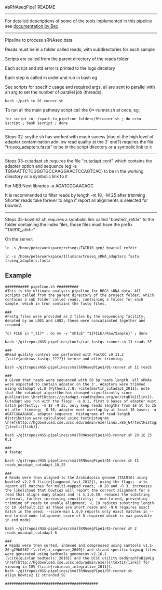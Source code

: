 #sRNAseqPipe1 README

---

For detailed descriptions of some of the tools implemented in this pipeline see [documentation by Bec](https://github.com/pedrocrisp/NGS-pipelines/blob/master/Docs/RNAseq.md)

---

Pipeline to process sRNAseq data

Reads must be in a folder called reads, with subdirectories for each sample 

Scripts are called from the parent directory of the reads folder

Each script and std error is printed to the logs dircetory

Each step is called in order and run in bash eg 

See scripts for specific usage and required args, all are sent to parallel with an arg to set the number of parallel job (threads).

```
bash ~/path_to_01.runner.sh
```

To run all the main pathway script call the 0*-runner.sh at once, eg:

```
for script in ~/<path_to_pipeline_folder>/0*runner.sh ; do echo $script ; bash $script ; done
```

---

Steps 02-scythe.sh has worked with much sucess (due ot the high level of adapter contamination adn low read quality at the 3' end?) requires the file "truseq_adapters.fasta" to be in the script directory or a symbolic link to it

---

Steps 03-cutadapt.sh requires the file "cutadapt.conf" which contains the adapter option and sequence (eg -a TGGAATTCTCGGGTGCCAAGGAACTCCAGTCAC) to be in the working directory or a symbolic link to it

For NEB Next libraries -a AGATCGGAAGAGC

It is recommended to filter reads by length -m 18, -M 25 after trimming.  Shorter reads take forever to align if report all alignments is selected for bowtie2.

---

Steps 05-bowtie2.sh requires a symbolic link called "bowtie2_refdir" to the folder containing the index files, those files must have the prefix "TAIR10_allchr"

On the server:

```
ln -s /home/pete/workspace/refseqs/TAIR10_gen/ bowtie2_refdir

ln -s /home/pete/workspace/Illumina/truseq_sRNA_adapters.fasta truseq_adapters.fasta

```

## Example

```
########### pipeline.sh ##########
#This is the ultimate analysis pipeline for RRGS sRNA data. All scripts called from the parent directory of the project folder, which contains a sub folder called reads, containing a folder for each sample, which in trun contains the fastq files.

###
#Fastq files were provided as 2 files by the sequencing facility, denoted by an L001 and L002, these were concatinated together and renamed.

for FILE in *_317* ; do mv -v "$FILE" "${FILE//Raw/Sample}" ; done

bash ~/gitrepos/NGS-pipelines/tools/cat_fastqs-runner.sh 11 reads SE

###
#Read quality control was performed with FastQC v0.11.2 (\cite{andrews_fastqc_????}) before and after trimming.

bash ~/gitrepos/NGS-pipelines/smallRNAseqPipe1/01-runner.sh 11 reads

###
# Given that reads were sequenced with 50 bp reads length, all sRNAs were expected to contain adpater on the 3'. Adapters were trimmed using cutadapt v1.8 (Python2.7.8; \cite{martin_cutadapt_2011}; note that the cutadapt algorithm has changed significantly since publication \href{https://cutadapt.readthedocs.org/en/stable}{link}). Cutadapt was run with the flags: -e 0.1, first 9 bases of adapter must match perfectly; -m 18 -M 25, only keep reads lengths from 18 nt to 25 nt after timming; -O 10, adapter must overlap by at least 10 bases; -a AGATCGGAAGAGC, adapter sequence. Histograms of read-length distribution were calculated using textHistogram \href{http://hgdownload.cse.ucsc.edu/admin/exe/linux.x86_64/textHistogram}{\textit{link}}.

bash ~/gitrepos/NGS-pipelines/smallRNAseqPipe1/03-runner.sh 20 18 25 0.1

###
# fastqc

bash ~/gitrepos/NGS-pipelines/smallRNAseqPipe1/01-runner.sh 11 reads_noadapt_cutadapt_18_25

###
# Reads were then aligned to the Arabidopsis genome (TAIR10) using bowtie2 v2.2.5 (\cite{langmead_fast_2012}), using the flags: -a to report all matches for multi-mapped reads; -D 20 and -R 3, increases the likelihood that bowtie2 will report the correct alignment for a read that aligns many places and -i S,1,0.50, reduces the substring interval, further increasing sensitivity; --end-to-end, preventing trimming of reads to enable alignment; -L 10 reduces substring length to 10 (default 22) as these are short reads and -N 0 requires exact match in the seed; --score-min L,0,0 reports only exact matches in --end-to-end mode (alignment score of 0 required which is max possible in end mode).

bash ~/gitrepos/NGS-pipelines/smallRNAseqPipe1/05-runner.sh 2 reads_noadapt_cutadapt 6

###
# Reads were then sorted, indexed and compressed using samtools v1.1-26-g29b0367 (\cite{li_sequence_2009}) and strand specific bigwig files were generated using bedtools genomecov v2.16.1 (\cite{quinlan_bedtools:_2010}) and the UCSC utility bedGraphToBigWig \href{http://hgdownload.cse.ucsc.edu/admin/exe/}{\textit{link}} for viewing in IGV (\cite{robinson_integrative_2011}).
bash ~/gitrepos/NGS-pipelines/smallRNAseqPipe1/07-runner.sh align_bowtie2 12 stranded_SE

###########################################




```
